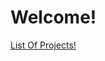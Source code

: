 # Welcome!

[List Of Projects!](omidnw/blob/master/link/index.md "Move To Repo for table of content Projects!")